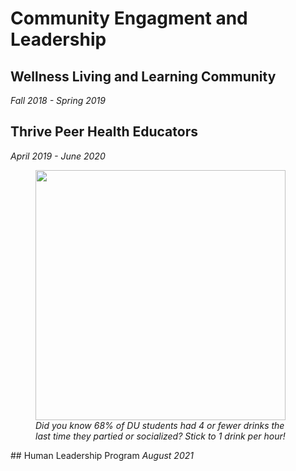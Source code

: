 # Community Engagment and Leadership
## Wellness Living and Learning Community
<i>Fall 2018 - Spring 2019</i>
## Thrive Peer Health Educators
<i>April 2019 - June 2020</i>
<br>
<figure>
  <img src="https://user-images.githubusercontent.com/91146906/151018455-c85f1384-062c-466b-ac52-d338eb03a261.jpg" height="400">
  <figcaption><i>Did you know 68% of DU students had 4 or fewer drinks the last time they partied or socialized? Stick to 1 drink per hour!</i></figcaption>
</figure>
## Human Leadership Program
<i>August 2021</i>
